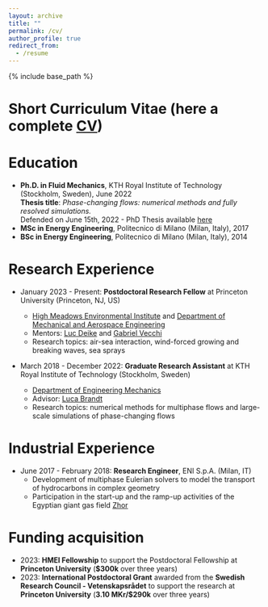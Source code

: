 ```yaml
---
layout: archive
title: ""
permalink: /cv/
author_profile: true
redirect_from:
  - /resume
--- 
```


{% include base_path %}

Short Curriculum Vitae (here a complete [CV](../files/CV_Nicolo_Scapin.pdf))
======

Education
======
* **Ph.D. in Fluid Mechanics**, KTH Royal Institute of Technology (Stockholm, Sweden), June 2022 \
  **Thesis title**: <em>Phase-changing flows: numerical methods and fully resolved simulations.</em> \
  Defended on June 15th, 2022 - PhD Thesis available [here](https://www.diva-portal.org/smash/record.jsf?pid=diva2%3A1660690&dswid=699) 
* **MSc in Energy Engineering**, Politecnico di Milano (Milan, Italy), 2017
* **BSc in Energy Engineering**, Politecnico di Milano (Milan, Italy), 2014

Research Experience
======
* January 2023 - Present: **Postdoctoral Research Fellow** at Princeton University (Princeton, NJ, US)
  * [High Meadows Environmental Institute](https://environment.princeton.edu/) and [Department of Mechanical and Aerospace Engineering](https://mae.princeton.edu/)
  * Mentors: [Luc Deike](https://ldeike.princeton.edu/) and [Gabriel Vecchi](https://vecchi.princeton.edu/)
  * Research topics: air-sea interaction, wind-forced growing and breaking waves, sea sprays

* March 2018 - December 2022: **Graduate Research Assistant** at KTH Royal Institute of Technology (Stockholm, Sweden)
  * [Department of Engineering Mechanics](https://www.kth.se/en/tekmek/institutionen-for-teknisk-mekanik-1.1204789)
  * Advisor: [Luca Brandt](https://www.mech.kth.se/~luca/index.php)
  * Research topics: numerical methods for multiphase flows and large-scale simulations of phase-changing flows

Industrial Experience
======
* June 2017 - February 2018: **Research Engineer**, ENI S.p.A. (Milan, IT)
  * Development of multiphase Eulerian solvers to model the transport of hydrocarbons in complex geometry
  * Participation in the start-up and the ramp-up activities of the Egyptian giant gas field [Zhor](https://www.eni.com/en-IT/actions/global-activities/egypt/zohr.html)

Funding acquisition
======
* 2023: **HMEI Fellowship** to support the Postdoctoral Fellowship at **Princeton University** (**$300k** over three years)
* 2023: **International Postdoctoral Grant** awarded from the **Swedish Research Council - Vetenskapsrådet** to support the research at **Princeton University** (**3.10 MKr/$290k** over three years) 
